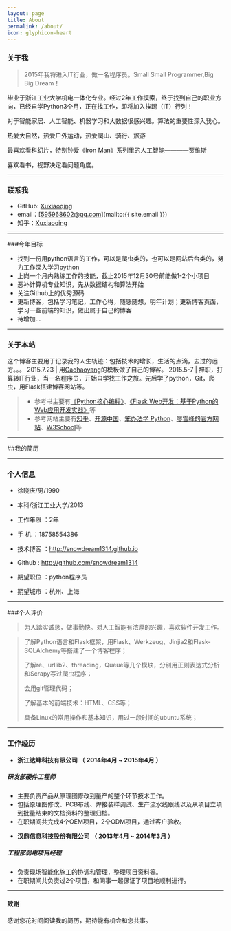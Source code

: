 ```yaml
---
layout: page
title: About
permalink: /about/
icon: glyphicon-heart
---
```


### 关于我

> 2015年我将进入IT行业，做一名程序员。Small Small Programmer,Big Big Dream！   

毕业于浙江工业大学机电一体化专业。经过2年工作摸索，终于找到自己的职业方向，已经自学Python3个月，正在找工作，即将加入挨踢（IT）行列！   

对于智能家居、人工智能、机器学习和大数据很感兴趣。算法的重要性深入我心。   

热爱大自然，热爱户外运动，热爱爬山、骑行、旅游

最喜欢看科幻片，特别钟爱《Iron Man》系列里的人工智能————贾维斯  

喜欢看书，视野决定看问题角度。  

---

### 联系我

* GitHub: [Xuxiaoqing](http://github.com/snowdream1314)
* email：[595968602@qq.com](mailto:{{ site.email }})
* 知乎：[Xuxiaoqing](http://www.zhihu.com/people/snowdream-54)

---

###今年目标

* 找到一份用python语言的工作，可以是爬虫类的，也可以是网站后台类的，努力工作深入学习python
* 上岗一个月内熟练工作的技能，截止2015年12月30号前能做1-2个小项目
* 恶补计算机专业知识，先从数据结构和算法开始
* 关注Github上的优秀源码
* 更新博客，包括学习笔记，工作心得，随感随想，明年计划；更新博客页面，学习一些前端的知识，做出属于自己的博客
* 待增加...

---

### 关于本站   

这个博客主要用于记录我的人生轨迹：包括技术的增长，生活的点滴，去过的远方。。。
2015.7.23  | 用[Gaohaoyang](http://gaohaoyang.github.io/)的模板做了自己的博客。
2015.5-7   | 辞职，打算转IT行业，当一名程序员，开始自学找工作之旅。先后学了python，Git，爬虫，用Flask搭建博客网站等。


> * 参考书主要有[《Python核心编程》](http://item.jd.com/10062788.html)、[《Flask Web开发：基于Python的Web应用开发实战》](http://item.jd.com/11594082.html)等
> * 参考网站主要有[知乎](http://www.zhihu.com/)、[开源中国](http://www.oschina.net/)、[笨办法学 Python](http://www.2cto.com/shouce/Pythonbbf/index.html)、[廖雪峰的官方网站](http://www.liaoxuefeng.com/)、[W3School](http://www.w3school.com.cn/h.asp)等 

---

##我的简历

---

### 个人信息

 - 徐晓庆/男/1990 
 - 本科/浙江工业大学/2013 
 - 工作年限 ：2年
 
 - 手    机 ：18758554386 
 - 技术博客 ：http://snowdream1314.github.io
 - Github   : http://github.com/snowdream1314
 - 期望职位 ：python程序员
 - 期望城市 ：杭州、上海

---

###个人评价

 >为人踏实诚恳，做事勤快。对人工智能有浓厚的兴趣，喜欢软件开发工作。

 > 了解Python语言和Flask框架，用Flask、Werkzeug、Jinjia2和Flask-SQLAlchemy等搭建了一个博客程序；
>
 > 了解re、urllib2、threading，Queue等几个模块，分别用正则表达式分析和Scrapy写过爬虫程序；
>
 > 会用git管理代码；
>
 > 了解基本的前端技术：HTML、CSS等；
>   
 > 具备Linux的常用操作和基本知识，用过一段时间的ubuntu系统；
> 
---

### 工作经历

* **浙江达峰科技有限公司 （ 2014年4月 ~ 2015年4月 ）**

##### 研发部硬件工程师 
- 主要负责产品从原理图修改到量产的整个环节技术工作。
- 包括原理图修改、PCB布线、焊接装样调试、生产流水线跟线以及从项目立项到批量结束的文档资料的整理归档。
- 在职期间共完成4个OEM项目，2个ODM项目，通过客户验收。

 
* **汉鼎信息科技股份有限公司 （ 2013年4月 ~ 2014年3月 ）**

##### 工程部弱电项目经理 
- 负责现场智能化施工的协调和管理，整理项目资料等。
- 在职期间共负责过2个项目，和同事一起保证了项目地顺利进行。
---
#### 致谢
感谢您花时间阅读我的简历，期待能有机会和您共事。